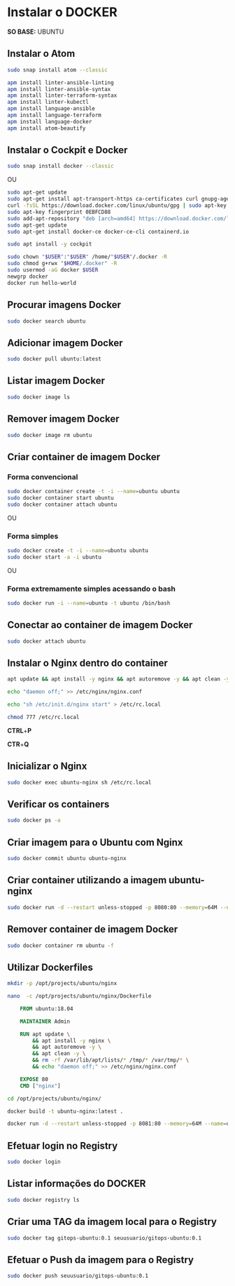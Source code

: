 # Instalar o DOCKER

**SO BASE:** UBUNTU

## Instalar o Atom

```bash
sudo snap install atom --classic
```

```bash
apm install linter-ansible-linting
apm install linter-ansible-syntax
apm install linter-terraform-syntax
apm install linter-kubectl
apm install language-ansible
apm install language-terraform
apm install language-docker
apm install atom-beautify
```

## Instalar o Cockpit e Docker

```bash
sudo snap install docker --classic
```

OU

```bash
sudo apt-get update
sudo apt-get install apt-transport-https ca-certificates curl gnupg-agent software-properties-common
curl -fsSL https://download.docker.com/linux/ubuntu/gpg | sudo apt-key add -
sudo apt-key fingerprint 0EBFCD88
sudo add-apt-repository "deb [arch=amd64] https://download.docker.com/linux/ubuntu $(lsb_release -cs) stable"
sudo apt-get update
sudo apt-get install docker-ce docker-ce-cli containerd.io
```

```bash
sudo apt install -y cockpit
```

```bash
sudo chown "$USER":"$USER" /home/"$USER"/.docker -R
sudo chmod g+rwx "$HOME/.docker" -R
sudo usermod -aG docker $USER
newgrp docker
docker run hello-world
```

## Procurar imagens Docker

```bash
sudo docker search ubuntu
```

## Adicionar imagem Docker

```bash
sudo docker pull ubuntu:latest
```

## Listar imagem Docker

```bash
sudo docker image ls
```

## Remover imagem Docker

```bash
sudo docker image rm ubuntu
```

## Criar container de imagem Docker

### Forma convencional

```bash
sudo docker container create -t -i --name=ubuntu ubuntu
sudo docker container start ubuntu
sudo docker container attach ubuntu
```

OU

### Forma simples

```bash
sudo docker create -t -i --name=ubuntu ubuntu
sudo docker start -a -i ubuntu
```

OU

### Forma extremamente simples acessando o bash

```bash
sudo docker run -i --name=ubuntu -t ubuntu /bin/bash
```

## Conectar ao container de imagem Docker

```bash
sudo docker attach ubuntu
```

## Instalar o Nginx dentro do container

```bash
apt update && apt install -y nginx && apt autoremove -y && apt clean -y
```

```bash
echo "daemon off;" >> /etc/nginx/nginx.conf
```

```bash
echo "sh /etc/init.d/nginx start" > /etc/rc.local
```

```bash
chmod 777 /etc/rc.local
```

**CTRL**+**P**

**CTR**+**Q**

## Inicializar o Nginx

```bash
sudo docker exec ubuntu-nginx sh /etc/rc.local
```

## Verificar os containers

```bash
sudo docker ps -a
```

## Criar imagem para o Ubuntu com Nginx

```bash
sudo docker commit ubuntu ubuntu-nginx
```

## Criar container utilizando a imagem ubuntu-nginx

```bash
sudo docker run -d --restart unless-stopped -p 8080:80 --memory=64M --name=ubuntu-web001 -t ubuntu-nginx
```

## Remover container de imagem Docker

```bash
sudo docker container rm ubuntu -f
```

## Utilizar Dockerfiles

```bash
mkdir -p /opt/projects/ubuntu/nginx
```

```bash
nano  -c /opt/projects/ubuntu/nginx/Dockerfile
```

```Dockerfile
    FROM ubuntu:18.04

    MAINTAINER Admin

    RUN apt update \
        && apt install -y nginx \
        && apt autoremove -y \
        && apt clean -y \
        && rm -rf /var/lib/apt/lists/* /tmp/* /var/tmp/* \
        && echo "daemon off;" >> /etc/nginx/nginx.conf

    EXPOSE 80
    CMD ["nginx"]
```

```bash
cd /opt/projects/ubuntu/nginx/
```

```bash
docker build -t ubuntu-nginx:latest .
```

```bash
docker run -d --restart unless-stopped -p 8081:80 --memory=64M --name=ubuntu-web001 -t ubuntu-nginx:latest
```

## Efetuar login no Registry

```bash
sudo docker login
```

## Listar informações do DOCKER

```bash
sudo docker registry ls
```

## Criar uma TAG da imagem local para o Registry

```bash
sudo docker tag gitops-ubuntu:0.1 seuusuario/gitops-ubuntu:0.1
```

## Efetuar o Push da imagem para o Registry

```bash
sudo docker push seuusuario/gitops-ubuntu:0.1
```
